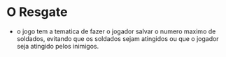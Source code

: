 # O Resgate
- o jogo tem a tematica de fazer o jogador salvar o numero maximo de soldados, evitando que os soldados sejam atingidos ou que o jogador seja atingido pelos inimigos.
